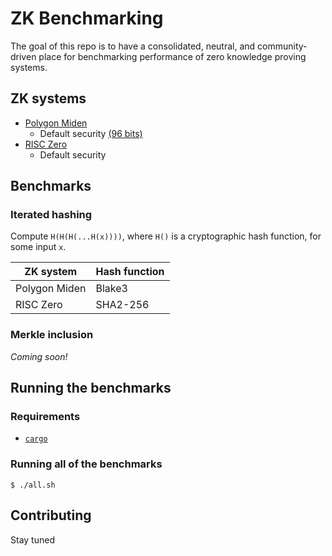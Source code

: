 # ZK Benchmarking

The goal of this repo is to have a consolidated, neutral, and community-driven place for benchmarking performance of zero knowledge proving systems.

## ZK systems

* [Polygon Miden](https://github.com/maticnetwork/miden)
  * Default security [(96 bits)](https://github.com/maticnetwork/miden/blob/e941cf8dc6397a830d9073c8730389248e82f8e1/air/src/options.rs#L29)
* [RISC Zero](https://github.com/risc0/risc0/)
  * Default security

## Benchmarks

### Iterated hashing

Compute `H(H(H(...H(x))))`, where `H()` is a cryptographic hash function, for some input `x`.

| ZK system     | Hash function |
| ------------- | ------------- |
| Polygon Miden | Blake3        |
| RISC Zero     | SHA2-256      |

### Merkle inclusion

*Coming soon!*

## Running the benchmarks

### Requirements

* [`cargo`](https://doc.rust-lang.org/stable/cargo/)

### Running all of the benchmarks

```console
$ ./all.sh
```

## Contributing
Stay tuned
